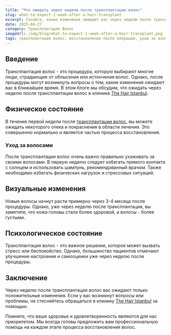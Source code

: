 ```yaml
---
title: "Что ожидать через неделю после трансплантации волос"
slug: what-to-expect-1-week-after-a-hair-transplant
excerpt: Узнайте, какие изменения ожидают вас через неделю после трансплантации волос в клинике The Hair Istanbul.
date: 2025-04-27
category: Трансплантация Волос
imageUrl: /img/blog/what-to-expect-1-week-after-a-hair-transplant.png
tags: трансплантация волос, восстановление после операции, уход за волосами
---
```


<h2>Введение</h2>
<p>Трансплантация волос - это процедура, которую выбирают многие люди, страдающие от облысения или истончения волос. Однако, после процедуры могут возникнуть вопросы о том, какие изменения ожидают вас в ближайшее время. В этом блоге мы обсудим, что ожидать через неделю после трансплантации волос в клинике <a href="https://thehairistanbul.com">The Hair Istanbul</a>.</p>

<h2>Физическое состояние</h2>
<p>В течение первой недели после <a href="https://thehairistanbul.com">трансплантации волос</a>, вы можете ожидать некоторого отека и покраснения в области лечения. Это совершенно нормально и является частью процесса восстановления.</p>

<h3>Уход за волосами</h3>
<p>После трансплантации волос очень важно правильно ухаживать за своими волосами. В первую неделю следует избегать прямого контакта с солнцем и использовать шампунь, рекомендованный врачом. Также необходимо избегать физических нагрузок и стрессовых ситуаций.</p>

<h2>Визуальные изменения</h2>
<p>Новые волосы начнут расти примерно через 3-4 месяца после процедуры. Однако, уже через неделю после трансплантации, вы заметите, что кожа головы стала более здоровой, а волосы - более густыми.</p>

<h2>Психологическое состояние</h2>
<p>Трансплантация волос - это важное решение, которое может вызвать стресс или беспокойство. Однако, большинство пациентов отмечают улучшение настроения и самооценки уже через неделю после процедуры.</p>

<h2>Заключение</h2>
<p>Через неделю после трансплантации волос вас ожидают только положительные изменения. Если у вас возникнут вопросы или проблемы, не стесняйтесь обращаться в клинику <a href="https://thehairistanbul.com/contact">The Hair Istanbul</a> за помощью.</p>

<p>Помните, что ваше здоровье и удовлетворенность являются для нас приоритетом. Мы всегда готовы предложить вам профессиональную помощь на каждом этапе процесса восстановления волос.</p>